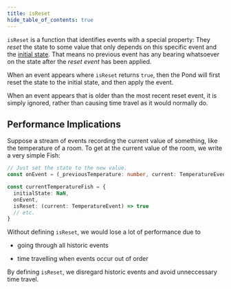 ```yaml
---
title: isReset
hide_table_of_contents: true
---
```


`isReset` is a function that identifies events with a special property: They _reset_ the state to
some value that only depends on this specific event and the [initial state](./initial-state). That
means no previous event has any bearing whatsoever on the state after the _reset event_ has been
applied.

When an event appears where `isReset` returns `true`, then the Pond will first reset the state to
the initial state, and then apply the event.

When an event appears that is older than the most recent reset event, it is simply ignored, rather
than causing time travel as it would normally do.

## Performance Implications

Suppose a stream of events recording the current value of something, like the temperature of a
room. To get at the current value of the room, we write a very simple Fish:

```ts
// Just set the state to the new value.
const onEvent = (_previousTemperature: number, current: TemperatureEvent) => current.temperature

const currentTemperatureFish = {
  initialState: NaN,
  onEvent,
  isReset: (current: TemperatureEvent) => true
  // etc.
}
```

Without defining `isReset`, we would lose a lot of performance due to

- going through all historic events

- time travelling when events occur out of order

By defining `isReset`, we disregard historic events and avoid unneccessary time travel.
